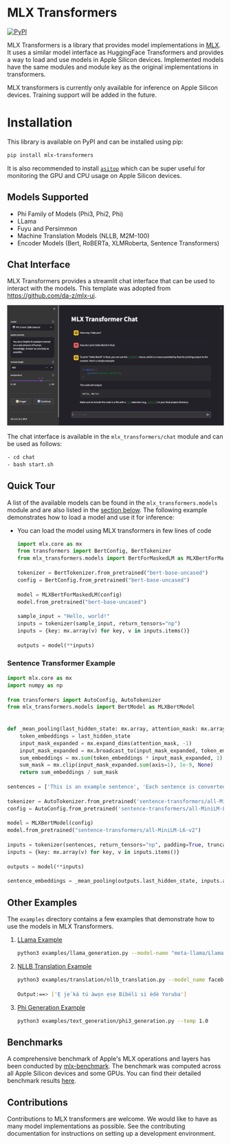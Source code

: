 # MLX Transformers

[![PyPI](https://img.shields.io/pypi/v/mlx-transformers?color=red)](https://pypi.org/project/mlx-transformers/)


MLX Transformers is a library that provides model implementations in [MLX](https://github.com/ml-explore/mlx). It uses a similar model interface as HuggingFace Transformers and provides a way to load and use models in Apple Silicon devices. Implemented models have the same modules and module key as the original implementations in transformers.

MLX transformers is currently only available for inference on Apple Silicon devices. Training support will be added in the future.

# Installation

This library is available on PyPI and can be installed using pip:

```bash
pip install mlx-transformers
```

It is also recommended to install [`asitop`](https://github.com/tlkh/asitop)
which can be super useful for monitoring the GPU and CPU usage on Apple Silicon devices.

## Models Supported

- Phi Family of Models (Phi3, Phi2, Phi)
- LLama
- Fuyu and Persimmon
- Machine Translation Models (NLLB, M2M-100)
- Encoder Models (Bert, RoBERTa, XLMRoberta, Sentence Transformers)

## Chat Interface

MLX Transformers provides a streamlit chat interface that can be used to interact with the models.
This template was adopted from https://github.com/da-z/mlx-ui.

![Chat Image](images/mlx_transformer_chat.png)

The chat interface is available in the `mlx_transformers/chat` module and can be used as follows:

```bash
- cd chat
- bash start.sh
```

## Quick Tour

A list of the available models can be found in the `mlx_transformers.models` module and are also listed in the [section below](#available-model-architectures). The following example demonstrates how to load a model and use it for inference:


- You can load the model using MLX transformers in few lines of code

    ```python
    import mlx.core as mx
    from transformers import BertConfig, BertTokenizer
    from mlx_transformers.models import BertForMaskedLM as MLXBertForMaskedLM

    tokenizer = BertTokenizer.from_pretrained("bert-base-uncased")
    config = BertConfig.from_pretrained("bert-base-uncased")
    
    model = MLXBertForMaskedLM(config)
    model.from_pretrained("bert-base-uncased")

    sample_input = "Hello, world!"
    inputs = tokenizer(sample_input, return_tensors="np")
    inputs = {key: mx.array(v) for key, v in inputs.items()}

    outputs = model(**inputs)
    ```

### Sentence Transformer Example

```python
import mlx.core as mx
import numpy as np

from transformers import AutoConfig, AutoTokenizer
from mlx_transformers.models import BertModel as MLXBertModel


def _mean_pooling(last_hidden_state: mx.array, attention_mask: mx.array):
    token_embeddings = last_hidden_state
    input_mask_expanded = mx.expand_dims(attention_mask, -1)
    input_mask_expanded = mx.broadcast_to(input_mask_expanded, token_embeddings.shape).astype(mx.float32)
    sum_embeddings = mx.sum(token_embeddings * input_mask_expanded, 1)
    sum_mask = mx.clip(input_mask_expanded.sum(axis=1), 1e-9, None)
    return sum_embeddings / sum_mask

sentences = ['This is an example sentence', 'Each sentence is converted']

tokenizer = AutoTokenizer.from_pretrained('sentence-transformers/all-MiniLM-L6-v2')
config = AutoConfig.from_pretrained('sentence-transformers/all-MiniLM-L6-v2')

model = MLXBertModel(config)
model.from_pretrained("sentence-transformers/all-MiniLM-L6-v2")

inputs = tokenizer(sentences, return_tensors="np", padding=True, truncation=True)
inputs = {key: mx.array(v) for key, v in inputs.items()}

outputs = model(**inputs)

sentence_embeddings = _mean_pooling(outputs.last_hidden_state, inputs.attention_mask)
```


## Other Examples

The `examples` directory contains a few examples that demonstrate how to use the models in MLX Transformers. 

1. [LLama Example](examples/text_generation/llama_generation.py)
    ```bash
    python3 examples/llama_generation.py --model-name "meta-llama/Llama-2-7b-hf"  
    ```

2. [NLLB Translation Example](examples/translation/nllb_translation.py)
    ```bash
    python3 examples/translation/nllb_translation.py --model_name facebook/nllb-200-distilled-600M --source_language English --target_language Yoruba --text_to_translate "Let us translate text to Yoruba"

    Output:==> ['Ẹ jẹ́ ká tú àwọn ẹsẹ Bíbélì sí èdè Yoruba']
    ```

3. [Phi Generation Example](examples/text_generation/phi3_generation.py)
    ```bash
    python3 examples/text_generation/phi3_generation.py --temp 1.0
    ```


## Benchmarks

A comprehensive benchmark of Apple's MLX operations and layers has been conducted by [mlx-benchmark](https://github.com/TristanBilot/mlx-benchmark). The benchmark was computed across all Apple Silicon devices and some GPUs. You can find their detailed benchmark results [here](https://github.com/TristanBilot/mlx-benchmark/blob/main/benchmarks/detailed_benchmark.md).


## Contributions

Contributions to MLX transformers are welcome. We would like to have as many model implementations as possible.
See the contributing documentation for instructions on setting up a development environment.